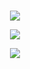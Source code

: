<!--
**HackerajOfficial/HackerajOfficial** is a ✨ _special_ ✨ repository because its `README.md` (this file) appears on your GitHub profile.

Here are some ideas to get you started:

- 🔭 I’m currently working on ...
- 🌱 I’m currently learning ...
- 👯 I’m looking to collaborate on ...
- 🤔 I’m looking for help with ...
- 💬 Ask me about ...
- 📫 How to reach me: ...
- 😄 Pronouns: ...
- ⚡ Fun fact: ...
-->
<div>
  <br />
  <p align="center" color=#c36587 background-color=#332e39>
    <img align="center" src="https://github-readme-stats.vercel.app/api/top-langs/?username=hackerajofficial&layout=compact&count_private=true&show_icons=true&theme=dracula" />
  </p>
  <p align="center" color=#c36587 background-color=#332e39">
    <img align="center" src="https://github-readme-stats.vercel.app/api?username=hackerajofficial&show_icons=true&hide_border=true&count_private=true&show_icons=true&theme=dracula" />
  </p>
   <p align="center" color=#c36587 background-color=#332e39">
    <img align="center" src="https://raw.githubusercontent.com/HackerajOfficial/MiniNepal/master/Report.html?token=ALCLDV7MV6JDUVQSJFOTRCTBLABVI" />
  </p>
</div>
</div>



